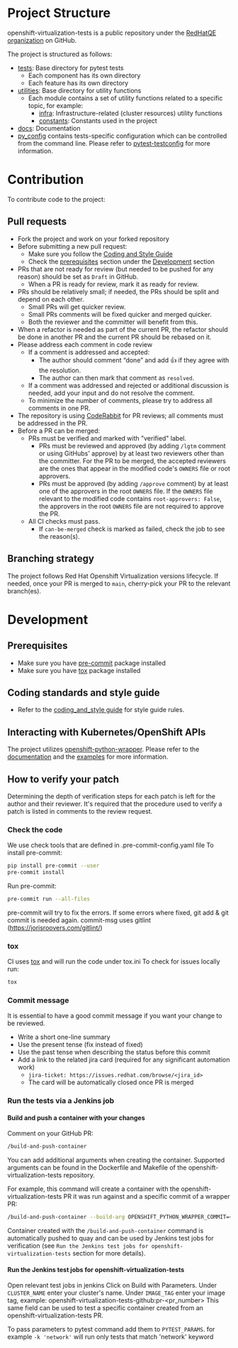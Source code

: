 # Project Structure

openshift-virtualization-tests is a public repository under the [RedHatQE organization](https://github.com/RedHatQE) on GitHub.

The project is structured as follows:
- [tests](../tests): Base directory for pytest tests
  - Each component has its own directory
  - Each feature has its own directory
- [utilities](../utilities): Base directory for utility functions
  - Each module contains a set of utility functions related to a specific topic, for example:
    - [infra](../utilities/infra.py): Infrastructure-related (cluster resources) utility functions
    - [constants](../utilities/constants.py): Constants used in the project
- [docs](../docs): Documentation
- [py_config](../tests/global_config.py) contains tests-specific configuration which can be controlled from the command line.
Please refer to [pytest-testconfig](https://github.com/wojole/pytest-testconfig) for more information.


# Contribution
To contribute code to the project:

## Pull requests
- Fork the project and work on your forked repository
- Before submitting a new pull request:
  - Make sure you follow the [Coding and Style Guide](CODING_AND_STYLE_GUIDE.md)
  - Check the [prerequisites](#prerequisites) section under the [Development](#development) section
- PRs that are not ready for review (but needed to be pushed for any reason) should be set as `Draft` in GitHub.
  - When a PR is ready for review, mark it as ready for review.
- PRs should be relatively small; if needed, the PRs should be split and depend on each other.
  - Small PRs will get quicker review.
  - Small PRs comments will be fixed quicker and merged quicker.
  - Both the reviewer and the committer will benefit from this.
- When a refactor is needed as part of the current PR, the refactor should be done in another PR and the current PR should be rebased on it.
- Please address each comment in code review
  - If a comment is addressed and accepted:
      - The author should comment “done” and add 👍 if they agree with the resolution.
      - The author can then mark that comment as `resolved`.
  - If a comment was addressed and rejected or additional discussion is needed, add your input and do not resolve the comment.
  - To minimize the number of comments, please try to address all comments in one PR.
- The repository is using [CodeRabbit](https://www.coderabbit.ai/) for PR reviews; all comments must be addressed in the PR.
- Before a PR can be merged:
  - PRs must be verified and marked with "verified" label.
    - PRs must be reviewed and approved (by adding `/lgtm` comment or using GitHubs' approve) by at least two reviewers other than the committer.
      For the PR to be merged, the accepted reviewers are the ones that appear in the modified code's `OWNERS` file or root approvers.
    - PRs must be approved (by adding `/approve` comment) by at least one of the approvers in the root `OWNERS` file.
      If the `OWNERS` file relevant to the modified code contains `root-approvers: False`, the approvers in the root `OWNERS` file are not required to approve the PR.
  - All CI checks must pass.
    - If `can-be-merged` check is marked as failed, check the job to see the reason(s).

## Branching strategy
The project follows Red Hat Openshift Virtualization versions lifecycle.
If needed, once your PR is merged to `main`, cherry-pick your PR to the relevant branch(es).


# Development


## Prerequisites
  - Make sure you have [pre-commit](https://pre-commit.com/) package installed
  - Make sure you have [tox](https://tox.readthedocs.io/en/latest/) package installed

## Coding standards and style guide
- Refer to the [coding_and_style guide](CODING_AND_STYLE_GUIDE.md) for style guide rules.

## Interacting with Kubernetes/OpenShift APIs
The project utilizes [openshift-python-wrapper](https://github.com/RedHatQE/openshift-python-wrapper).
Please refer to the [documentation](https://github.com/RedHatQE/openshift-python-wrapper/blob/main/README.md)
and the [examples](https://github.com/RedHatQE/openshift-python-wrapper/tree/main/examples) for more information.

## How to verify your patch

Determining the depth of verification steps for each patch is left for the
author and their reviewer. It's required that the procedure used to verify a
patch is listed in comments to the review request.

### Check the code

We use check tools that are defined in .pre-commit-config.yaml file
To install pre-commit:

```bash
pip install pre-commit --user
pre-commit install
```

Run pre-commit:

```bash
pre-commit run --all-files
```

pre-commit will try to fix the errors.
If some errors where fixed, git add & git commit is needed again.
commit-msg uses gitlint (<https://jorisroovers.com/gitlint/>)


### tox
CI uses [tox](https://tox.readthedocs.io/en/latest/) and will run the code under tox.ini
To check for issues locally run:

```bash
tox
```

### Commit message

It is essential to have a good commit message if you want your change to be reviewed.

- Write a short one-line summary
- Use the present tense (fix instead of fixed)
- Use the past tense when describing the status before this commit
- Add a link to the related jira card (required for any significant automation work)
  - `jira-ticket: https://issues.redhat.com/browse/<jira_id>`
  - The card will be automatically closed once PR is merged

### Run the tests via a Jenkins job

#### Build and push a container with your changes

Comment on your GitHub PR:

```bash
/build-and-push-container
```

You can add additional arguments when creating the container. Supported arguments can be found in the Dockerfile
and Makefile of the openshift-virtualization-tests repository.

For example, this command will create a container with the openshift-virtualization-tests PR it was run against and a specific commit of
a wrapper PR:

```bash
/build-and-push-container --build-arg OPENSHIFT_PYTHON_WRAPPER_COMMIT=<commit_hash>
```

Container created with the `/build-and-push-container` command is automatically pushed to quay and can be used by
Jenkins test jobs for verification (see `Run the Jenkins test jobs for openshift-virtualization-tests` section for more details).

#### Run the Jenkins test jobs for openshift-virtualization-tests

Open relevant test jobs in jenkins
Click on Build with Parameters.
Under `CLUSTER_NAME` enter your cluster's name.
Under `IMAGE_TAG` enter your image tag, example: openshift-virtualization-tests-github:pr-<pr_number>
This same field can be used to test a specific container created from an openshift-virtualization-tests PR.

To pass parameters to pytest command add them to `PYTEST_PARAMS`.
for example `-k 'network'` will run only tests that match 'network' keyword

